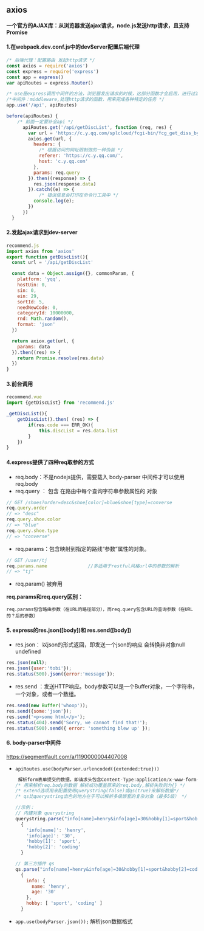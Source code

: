 ## axios

**一个官方的AJAX库：从浏览器发送ajax请求，node.js发送http请求，且支持Promise**

#### 1.在webpack.dev.conf.js中的devServer配置后端代理

```js
/* 后端代理：配置路由 发起http请求 */
const axios = require('axios')
const express = require('express')
const app = express()
var apiRoutes = express.Router()

/* use是express调用中间件的方法，浏览器发出请求的时候，这部分函数才会启用，进行过滤，处理 */
/*中间件：middleware,处理http请求的函数，用来完成各种特定的任务 */
app.use('/api', apiRoutes)

before(apiRoutes) {
    /* 前面一定要补全api */
      apiRoutes.get('/api/getDiscList', function (req, res) {
        var url = 'https://c.y.qq.com/splcloud/fcgi-bin/fcg_get_diss_by_tag.fcg'
        axios.get(url, {
          headers: {
            /* 根据访问的网址限制做的一种伪装 */
            referer: 'https://c.y.qq.com/',
            host: 'c.y.qq.com'
          },
          params: req.query
        }).then((response) => {
          res.json(response.data)
        }).catch((e) => {
            /* 错误信息会打印在命令行工具中 */
          console.log(e);
        })
      })
  }
```

#### 2.发起ajax请求到dev-server

```js
recommend.js
import axios from 'axios'
export function getDiscList(){
  const url = '/api/getDiscList'

  const data = Object.assign({}, commonParam, {
    platform: 'yqq',
    hostUin: 0,
    sin: 0,
    ein: 29,
    sortId: 5,
    needNewCode: 0,
    categoryId: 10000000,
    rnd: Math.random(),
    format: 'json'
  })

  return axiox.get(url, {
    params: data
  }).then((res) => {
    return Promise.resolve(res.data)
  })
}
```

#### 3.前台调用

```js
recommend.vue
import {getDiscList} from 'recommend.js'

_getDiscList(){
    getDiscList().then( (res) => {
        if(res.code === ERR_OK){
            this.discList = res.data.list
        }
    })
}
```

#### 4.express提供了四种req取参的方式

- req.body：不是nodejs提供，需要载入 body-parser 中间件才可以使用 req.body 
- req.query ： 包含  在路由中每个查询字符串参数属性的  对象

```js
// GET /shoes?order=desc&shoe[color]=blue&shoe[type]=converse
req.query.order
// => "desc"
req.query.shoe.color
// => "blue"
req.query.shoe.type
// => "converse"
```

- req.params：包含映射到指定的路线“参数”属性的对象。

```js
// GET /user/tj
req.params.name               //多适用于restful风格url中的参数的解析
// => "tj"
```

- req.param() 被弃用

**req.params和req.query区别：**

```req.params包含路由参数（在URL的路径部分），而req.query包含URL的查询参数（在URL的？后的参数）```

#### 5. express的res.json([body])和 res.send([body]) 

- res.json： 以json的形式返回，即发送一个json的响应 会转换非对象null undefined

```js
res.json(null);
res.json({user:'tobi'});
res.status(500).json({error:'message'});
```

- res.send ：发送HTTP响应。body参数可以是一个Buffer对象，一个字符串，一个对象，或者一个数组。 

```js
res.send(new Buffer('whoop'));
res.send({some:'json'});
res.send('<p>some html</p>');
res.status(404).send('Sorry, we cannot find that!');
res.status(500).send({ error: 'something blew up' });
```

#### 6. body-parser中间件

https://segmentfault.com/a/1190000004407008

- ```apiRoutes.use(bodyParser.urlencoded({extended:true}))```     

  ```js
   解析form表单提交的数据，即请求头包含Content-Type:application/x-www-form-urlencode
  /* 用来解析req.body的数据 解析成功覆盖原来的req.body,解析失败则为{} */
  /* extend选项用来配置使用querystring(false)或qs(true)来解析数据*/
  /* qs比querystring出色的地方在于可以解析多级嵌套的复杂对象（最多5级） */
  
  //示例：
  // 内建对象 querystring
  querystring.parse("info[name]=henry&info[age]=30&hobby[1]=sport&hobby[2]=coding") => 
    { 
      'info[name]': 'henry',
      'info[age]': '30',
      'hobby[1]': 'sport',
      'hobby[2]': 'coding'
    }
  
  // 第三方插件 qs
  qs.parse("info[name]=henry&info[age]=30&hobby[1]=sport&hobby[2]=coding") => 
    {
      info: {
        name: 'henry',
        age: '30'
      },
      hobby: [ 'sport', 'coding' ]
    }
  ```

- ```app.use(bodyParser.json());```      解析json数据格式

  